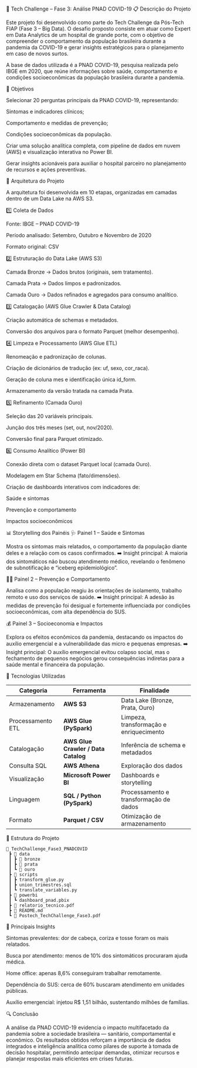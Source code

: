 🧠 Tech Challenge – Fase 3: Análise PNAD COVID-19
📋 Descrição do Projeto

Este projeto foi desenvolvido como parte do Tech Challenge da Pós-Tech FIAP (Fase 3 – Big Data).
O desafio proposto consiste em atuar como Expert em Data Analytics de um hospital de grande porte, com o objetivo de compreender o comportamento da população brasileira durante a pandemia da COVID-19 e gerar insights estratégicos para o planejamento em caso de novos surtos.

A base de dados utilizada é a PNAD COVID-19, pesquisa realizada pelo IBGE em 2020, que reúne informações sobre saúde, comportamento e condições socioeconômicas da população brasileira durante a pandemia.

🎯 Objetivos

Selecionar 20 perguntas principais da PNAD COVID-19, representando:

Sintomas e indicadores clínicos;

Comportamento e medidas de prevenção;

Condições socioeconômicas da população.

Criar uma solução analítica completa, com pipeline de dados em nuvem (AWS) e visualização interativa no Power BI.

Gerar insights acionáveis para auxiliar o hospital parceiro no planejamento de recursos e ações preventivas.

🧩 Arquitetura do Projeto

A arquitetura foi desenvolvida em 10 etapas, organizadas em camadas dentro de um Data Lake na AWS S3.

1️⃣ Coleta de Dados

Fonte: IBGE – PNAD COVID-19

Período analisado: Setembro, Outubro e Novembro de 2020

Formato original: CSV

2️⃣ Estruturação do Data Lake (AWS S3)

Camada Bronze → Dados brutos (originais, sem tratamento).

Camada Prata → Dados limpos e padronizados.

Camada Ouro → Dados refinados e agregados para consumo analítico.

3️⃣ Catalogação (AWS Glue Crawler & Data Catalog)

Criação automática de schemas e metadados.

Conversão dos arquivos para o formato Parquet (melhor desempenho).

4️⃣ Limpeza e Processamento (AWS Glue ETL)

Renomeação e padronização de colunas.

Criação de dicionários de tradução (ex: uf, sexo, cor_raca).

Geração de coluna mes e identificação única id_form.

Armazenamento da versão tratada na camada Prata.

5️⃣ Refinamento (Camada Ouro)

Seleção das 20 variáveis principais.

Junção dos três meses (set, out, nov/2020).

Conversão final para Parquet otimizado.

6️⃣ Consumo Analítico (Power BI)

Conexão direta com o dataset Parquet local (camada Ouro).

Modelagem em Star Schema (fato/dimensões).

Criação de dashboards interativos com indicadores de:

Saúde e sintomas

Prevenção e comportamento

Impactos socioeconômicos

📊 Storytelling dos Painéis
🩺 Painel 1 – Saúde e Sintomas

Mostra os sintomas mais relatados, o comportamento da população diante deles e a relação com os casos confirmados.
➡️ Insight principal:
A maioria dos sintomáticos não buscou atendimento médico, revelando o fenômeno de subnotificação e “iceberg epidemiológico”.

🧍‍♀️ Painel 2 – Prevenção e Comportamento

Analisa como a população reagiu às orientações de isolamento, trabalho remoto e uso dos serviços de saúde.
➡️ Insight principal:
A adesão às medidas de prevenção foi desigual e fortemente influenciada por condições socioeconômicas, com alta dependência do SUS.

💰 Painel 3 – Socioeconomia e Impactos

Explora os efeitos econômicos da pandemia, destacando os impactos do auxílio emergencial e a vulnerabilidade das micro e pequenas empresas.
➡️ Insight principal:
O auxílio emergencial evitou colapso social, mas o fechamento de pequenos negócios gerou consequências indiretas para a saúde mental e financeira da população.

🧱 Tecnologias Utilizadas

| Categoria         | Ferramenta                          | Finalidade                              |
| ----------------- | ----------------------------------- | --------------------------------------- |
| Armazenamento     | **AWS S3**                          | Data Lake (Bronze, Prata, Ouro)         |
| Processamento ETL | **AWS Glue (PySpark)**              | Limpeza, transformação e enriquecimento |
| Catalogação       | **AWS Glue Crawler / Data Catalog** | Inferência de schema e metadados        |
| Consulta SQL      | **AWS Athena**                      | Exploração dos dados                    |
| Visualização      | **Microsoft Power BI**              | Dashboards e storytelling               |
| Linguagem         | **SQL / Python (PySpark)**          | Processamento e transformação de dados  |
| Formato           | **Parquet / CSV**                   | Otimização de armazenamento             |

📁 Estrutura do Projeto

```
📂 TechChallenge_Fase3_PNADCOVID
 ┣ 📂 data
 ┃ ┣ 📂 bronze
 ┃ ┣ 📂 prata
 ┃ ┗ 📂 ouro
 ┣ 📂 scripts
 ┃ ┣ transform_glue.py
 ┃ ┣ union_trimestres.sql
 ┃ ┗ translate_variables.py
 ┣ 📂 powerbi
 ┃ ┗ dashboard_pnad.pbix
 ┣ 📜 relatorio_tecnico.pdf
 ┣ 📜 README.md
 ┗ 📜 Postech_TechChallenge_Fase3.pdf
```

🧠 Principais Insights

Sintomas prevalentes: dor de cabeça, coriza e tosse foram os mais relatados.

Busca por atendimento: menos de 10% dos sintomáticos procuraram ajuda médica.

Home office: apenas 8,6% conseguiram trabalhar remotamente.

Dependência do SUS: cerca de 60% buscaram atendimento em unidades públicas.

Auxílio emergencial: injetou R$ 1,51 bilhão, sustentando milhões de famílias.

🔍 Conclusão

A análise da PNAD COVID-19 evidencia o impacto multifacetado da pandemia sobre a sociedade brasileira — sanitário, comportamental e econômico.
Os resultados obtidos reforçam a importância de dados integrados e inteligência analítica como pilares de suporte à tomada de decisão hospitalar, permitindo antecipar demandas, otimizar recursos e planejar respostas mais eficientes em crises futuras.
